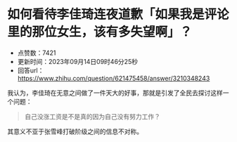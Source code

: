 # 如何看待李佳琦连夜道歉「如果我是评论里的那位女生，该有多失望啊」？
- 点赞数：7421
- 更新时间：2023年09月14日09时46分25秒
- 回答url：https://www.zhihu.com/question/621475458/answer/3210348243
<body>
 <p data-pid="SXCl4kHj">我认为，李佳琦在无意之间做了一件天大的好事，那就是引发了全民去探讨这样一个问题：</p>
 <blockquote data-pid="lE7iOuex">
  自己没涨工资是不是真的因为自己没有努力工作？
 </blockquote>
 <p data-pid="qLBgt0Qb">其意义不亚于张雪峰打破阶级之间的信息不对称。</p>
 <p></p>
</body>